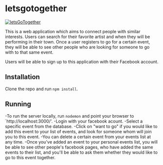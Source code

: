# letsgotogether

[![letsGoTogether](http://i.imgur.com/A7WZ3b7.png)](https://vimeo.com/226357040 "Lets Go Together - Click to Watch!")

This is a web application which aims to connect people with similar interests. Users can search for their favorite artist and when they will be performing in their town. Once a user registers to go for a certain event, they will be able to see other people who are looking for someone to go with to that same event.

Users will be able to sign up to this application with their Facebook account.


## Installation

Clone the repo and run `npm install`.


## Running

-To run the server locally, run `nodemon` and point your browser to `http://localhost:3000/'.
-Login with your facebook acount.
-Select a specific event from the database.
-Click on "want to go" if you would like to add this event to your list of events, and look for someone whom will join you to this event.
-You can delete a certain event from your events list at any time.
-Once you've added an event to your personal events list, you will be able to see other people's facebook pages, who have added the same events to their list, and you'll be able to ask them whether they would like to go to this event together.


